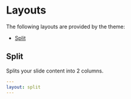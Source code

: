 # Layouts

The following layouts are provided by the theme:

-   [Split](#split)

## Split

Splits your slide content into 2 columns.

```yml
---
layout: split
---
```
